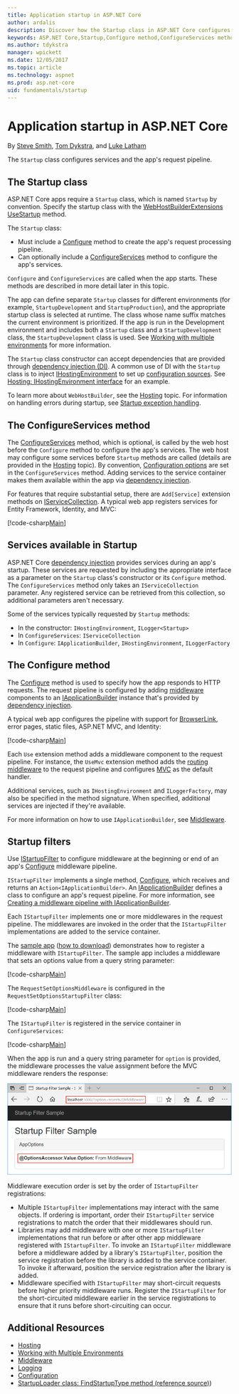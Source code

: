 ```yaml
---
title: Application startup in ASP.NET Core
author: ardalis
description: Discover how the Startup class in ASP.NET Core configures services and the app's request pipeline. 
keywords: ASP.NET Core,Startup,Configure method,ConfigureServices method
ms.author: tdykstra
manager: wpickett
ms.date: 12/05/2017
ms.topic: article
ms.technology: aspnet
ms.prod: asp.net-core
uid: fundamentals/startup
---
```

# Application startup in ASP.NET Core

By [Steve Smith](https://ardalis.com), [Tom Dykstra](https://github.com/tdykstra), and [Luke Latham](https://github.com/guardrex)

The `Startup` class configures services and the app's request pipeline.

## The Startup class

ASP.NET Core apps require a `Startup` class, which is named `Startup` by convention. Specify the startup class with the [WebHostBuilderExtensions](/dotnet/api/Microsoft.AspNetCore.Hosting.WebHostBuilderExtensions) [UseStartup<TStartup>](/dotnet/api/microsoft.aspnetcore.hosting.webhostbuilderextensions.usestartup#Microsoft_AspNetCore_Hosting_WebHostBuilderExtensions_UseStartup__1_Microsoft_AspNetCore_Hosting_IWebHostBuilder_) method.

The `Startup` class:

* Must include a [Configure](/dotnet/api/microsoft.aspnetcore.hosting.startupbase.configure) method to create the app's request processing pipeline.
* Can optionally include a [ConfigureServices](/dotnet/api/microsoft.aspnetcore.hosting.startupbase.configureservices) method to configure the app's services.

`Configure` and `ConfigureServices` are called when the app starts. These methods are described in more detail later in this topic.

The app can define separate `Startup` classes for different environments (for example, `StartupDevelopment` and `StartupProduction`), and the appropriate startup class is selected at runtime. The class whose name suffix matches the current environment is prioritized. If the app is run in the Development environment and includes both a `Startup` class and a `StartupDevelopment` class, the `StartupDevelopment` class is used. See [Working with multiple environments](xref:fundamentals/environments#startup-conventions) for more information.

The `Startup` class constructor can accept dependencies that are provided through [dependency injection (DI)](xref:fundamentals/dependency-injection). A common use of DI with the `Startup` class is to inject [IHostingEnvironment](/dotnet/api/Microsoft.AspNetCore.Hosting.IHostingEnvironment) to set up [configuration sources](xref:fundamentals/configuration/index). See [Hosting: IHostingEnvironment interface](xref:fundamentals/hosting?tabs=aspnetcore2x#ihostingenvironment-interface) for an example.

To learn more about `WebHostBuilder`, see the [Hosting](xref:fundamentals/hosting) topic. For information on handling errors during startup, see [Startup exception handling](xref:fundamentals/error-handling#startup-exception-handling).

## The ConfigureServices method

The [ConfigureServices](/dotnet/api/microsoft.aspnetcore.hosting.startupbase.configureservices) method, which is optional, is called by the web host before the `Configure` method to configure the app's services. The web host may configure some services before `Startup` methods are called (details are provided in the [Hosting](xref:fundamentals/hosting) topic). By convention, [Configuration options](xref:fundamentals/configuration/index) are set in the `ConfigureServices` method. Adding services to the service container makes them available within the app via [dependency injection](xref:fundamentals/dependency-injection).

For features that require substantial setup, there are `Add[Service]` extension methods on [IServiceCollection](/dotnet/api/Microsoft.Extensions.DependencyInjection.IServiceCollection). A typical web app registers services for Entity Framework, Identity, and MVC:

[!code-csharp[Main](../common/samples/WebApplication1/Startup.cs?highlight=4,7,11&start=40&end=55)]

## Services available in Startup

ASP.NET Core [dependency injection](xref:fundamentals/dependency-injection) provides services during an app's startup. These services are requested by including the appropriate interface as a parameter on the `Startup` class's constructor or its `Configure` method. The `ConfigureServices` method only takes an `IServiceCollection` parameter. Any registered service can be retrieved from this collection, so additional parameters aren't necessary.

Some of the services typically requested by `Startup` methods:

* In the constructor: `IHostingEnvironment`, `ILogger<Startup>`
* In `ConfigureServices`: `IServiceCollection`
* In `Configure`: `IApplicationBuilder`, `IHostingEnvironment`, `ILoggerFactory`

## The Configure method

The [Configure](/dotnet/api/microsoft.aspnetcore.hosting.startupbase.configure) method is used to specify how the app responds to HTTP requests. The request pipeline is configured by adding [middleware](xref:fundamentals/middleware) components to an [IApplicationBuilder](/dotnet/api/microsoft.aspnetcore.builder.iapplicationbuilder) instance that's provided by [dependency injection](xref:fundamentals/dependency-injection).

A typical web app configures the pipeline with support for [BrowserLink](http://vswebessentials.com/features/browserlink), error pages, static files, ASP.NET MVC, and Identity:

[!code-csharp[Main](../common/samples/WebApplication1/Startup.cs?highlight=8,9,10,14,17,19,21&start=58&end=84)]

Each `Use` extension method adds a middleware component to the request pipeline. For instance, the `UseMvc` extension method adds the [routing middleware](xref:fundamentals/routing) to the request pipeline and configures [MVC](xref:mvc/overview) as the default handler.

Additional services, such as `IHostingEnvironment` and `ILoggerFactory`, may also be specified in the method signature. When specified, additional services are injected if they're available.

For more information on how to use `IApplicationBuilder`, see [Middleware](xref:fundamentals/middleware).

## Startup filters

Use [IStartupFilter](/dotnet/api/microsoft.aspnetcore.hosting.istartupfilter) to configure middleware at the beginning or end of an app's [Configure](#the-configure-method) middleware pipeline.

`IStartupFilter` implements a single method, [Configure](/dotnet/api/microsoft.aspnetcore.hosting.istartupfilter.configure), which receives and returns an `Action<IApplicationBuilder>`. An [IApplicationBuilder](/dotnet/api/microsoft.aspnetcore.builder.iapplicationbuilder) defines a class to configure an app's request pipeline. For more information, see [Creating a middleware pipeline with IApplicationBuilder](xref:fundamentals/middleware#creating-a-middleware-pipeline-with-iapplicationbuilder).

Each `IStartupFilter` implements one or more middlewares in the request pipeline. The middlewares are invoked in the order that the `IStartupFilter` implementations are added to the service container.

The [sample app](https://github.com/aspnet/Docs/tree/master/aspnetcore/fundamentals/startup/sample/) ([how to download](xref:tutorials/index#how-to-download-a-sample)) demonstrates how to register a middleware with `IStartupFilter`. The sample app includes a middleware that sets an options value from a query string parameter:

[!code-csharp[Main](startup/sample/RequestSetOptionsMiddleware.cs?name=snippet1)]

The `RequestSetOptionsMiddleware` is configured in the `RequestSetOptionsStartupFilter` class:

[!code-csharp[Main](startup/sample/RequestSetOptionsStartupFilter.cs?name=snippet1&highlight=7)]

The `IStartupFilter` is registered in the service container in `ConfigureServices`:

[!code-csharp[Main](startup/sample/Startup.cs?name=snippet1&highlight=3)]

When the app is run and a query string parameter for `option` is provided, the middleware processes the value assignment before the MVC middleware renders the response:

![Browser window showing the rendered Index page. The value of Option is rendered as 'From Middleware' based on requesting the page with the query string parameter and value of option set to 'From Middleware'.](startup/_static/index.png)

Middleware execution order is set by the order of `IStartupFilter` registrations:

* Multiple `IStartupFilter` implementations may interact with the same objects. If ordering is important, order their `IStartupFilter` service registrations to match the order that their middlewares should run.
* Libraries may add middleware with one or more `IStartupFilter` implementations that run before or after other app middleware registered with `IStartupFilter`. To invoke an `IStartupFilter` middleware before a middleware added by a library's `IStartupFilter`, position the service registration before the library is added to the service container. To invoke it afterward, position the service registration after the library is added.
* Middleware specified with `IStartupFilter` may short-circuit requests before higher priority middleware runs. Register the `IStartupFilter` for the short-circuited middleware earlier in the service registrations to ensure that it runs before short-circuiting can occur.

## Additional Resources

* [Hosting](xref:fundamentals/hosting)
* [Working with Multiple Environments](xref:fundamentals/environments)
* [Middleware](xref:fundamentals/middleware)
* [Logging](xref:fundamentals/logging/index)
* [Configuration](xref:fundamentals/configuration/index)
* [StartupLoader class: FindStartupType method (reference source)](https://github.com/aspnet/Hosting/blob/rel/2.0.0/src/Microsoft.AspNetCore.Hosting/Internal/StartupLoader.cs#L66-L116))

